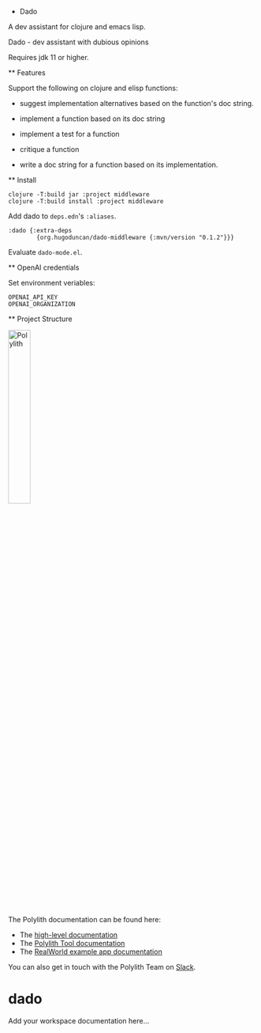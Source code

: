 * Dado

A dev assistant for clojure and emacs lisp.

Dado - dev assistant with dubious opinions

Requires jdk 11 or higher.

** Features

 Support the following on clojure and elisp functions:

- suggest implementation alternatives based on the function's doc
  string.

- implement a function based on its doc string

- implement a test for a function

- critique a function

- write a doc string for a function based on its implementation.

** Install


```
clojure -T:build jar :project middleware
clojure -T:build install :project middleware
```

Add dado to `deps.edn`'s `:aliases`.

```
:dado {:extra-deps
        {org.hugoduncan/dado-middleware {:mvn/version "0.1.2"}}}
```

Evaluate `dado-mode.el`.

** OpenAI credentials

Set environment veriables:

```
OPENAI_API_KEY
OPENAI_ORGANIZATION
```

** Project Structure

<img src="logo.png" width="30%" alt="Polylith" id="logo">

The Polylith documentation can be found here:

- The [high-level documentation](https://polylith.gitbook.io/polylith)
- The [Polylith Tool documentation](https://polylith.gitbook.io/polylith/poly)
- The [RealWorld example app
  documentation](https://github.com/furkan3ayraktar/clojure-polylith-realworld-example-app)

You can also get in touch with the Polylith Team on
[Slack](https://clojurians.slack.com/archives/C013B7MQHJQ).

<h1>dado</h1>

<p>Add your workspace documentation here...</p>
